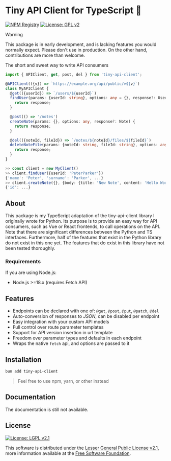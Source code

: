 # Tiny API Client for TypeScript 🐝

[![NPM Registry][version-shield]][npm] [![License: GPL  v2][license-shield]][gnu]

> [!WARNING]
> This package is in early development, and is lacking features
> you would normally expect. Please don't use in production.
> On the other hand, contributions are more than welcome.


The short and sweet way to write API consumers

```typescript
import { APIClient, get, post, del } from 'tiny-api-client';

@APIClient(({v}) => `https://example.org/api/public/v${v}`)
class MyAPIClient {
  @get(({userId}) => `/users/${userId}`)
  findUser(params: {userId: string}, options: any = {}, response?: User) {
    return response;
  }

  @post(() => '/notes')
  createNote(params: {}, options: any, response?: Note) {
    return response;
  }

  @del(({noteId, fileId}) => `/notes/${noteId}/files/${fileId}`)
  deleteNoteFile(params: {noteId: string, fileId: string}, options: any, response?: boolean) {
    return response;
  }
}

>> const client = new MyClient()
>> client.findUser({userId: 'PeterParker'})
{'name': 'Peter', 'surname': 'Parker', ...}
>> client.createNote({}, {body: {title: 'New Note', content: 'Hello World!'}})
{'id': ...}
```


## About

This package is my TypeScript adaptation of the tiny-api-client library I
originally wrote for Python. Its purpose is to provide an easy way for API
consumers, such as Vue or React frontends, to call operations on the API.
Note that there are significant differences between the Python and TS
interfaces. Furthermore, half of the features that exist in the Python
library do not exist in this one yet. The features that do exist in this
library have not been tested thoroughly.

### Requirements

If you are using Node.js:

- Node.js >=18.x (requires Fetch API)



## Features

- Endpoints can be declared with one of: `@get`, `@post`, `@put`, `@patch`, `@del`
- Auto-conversion of responses to *JSON*, can be disabled per endpoint
- Easy integration with your custom API models
- Full control over route parameter templates
- Support for API version insertion in url template
- Freedom over parameter types and defaults in each endpoint
- Wraps the native `fetch` api, and options are passed to it



## Installation

```bash
bun add tiny-api-client
```

> Feel free to use npm, yarn, or other instead



## Documentation

The documentation is still not available.


## License

[![License: LGPL  v2.1][license-shield]][gnu]

This software is distributed under the
[Lesser General Public License v2.1][license],
more information available at the [Free Software Foundation][gnu].



<!-- LINKS -->
[npm]: https://www.npmjs.com/package/tiny-api-client

<!-- SHIELDS -->
[version-shield]: https://img.shields.io/npm/v/tiny-api-client?color=blue

<!-- LICENSE -->

[license]: LICENSE "Lesser General Public License v2.1"
[gnu]: https://www.gnu.org/licenses/old-licenses/lgpl-2.1.html "Free Software Foundation"
[license-shield]: https://img.shields.io/github/license/sanjacob/tiny-api-client-ts

